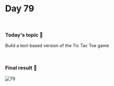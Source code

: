 # Day 79

&nbsp;

### Today's topic 🎯
Build a text-based version of the Tic Tac Toe game

&nbsp;

### Final result 🎉
![79](https://user-images.githubusercontent.com/110282927/190091521-410d6c73-746f-4d06-bb9e-fe0da16a9928.png)
